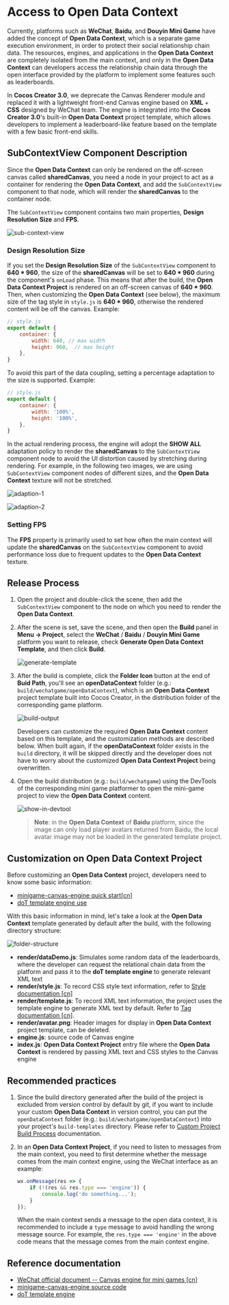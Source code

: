 # Access to Open Data Context

Currently, platforms such as **WeChat**, **Baidu**, and **Douyin Mini Game** have added the concept of **Open Data Context**, which is a separate game execution environment, in order to protect their social relationship chain data. The resources, engines, and applications in the **Open Data Context** are completely isolated from the main context, and only in the **Open Data Context** can developers access the relationship chain data through the open interface provided by the platform to implement some features such as leaderboards.

In **Cocos Creator 3.0**, we deprecate the Canvas Renderer module and replaced it with a lightweight front-end Canvas engine based on **XML** + **CSS** designed by WeChat team. The engine is integrated into the **Cocos Creator 3.0**'s built-in **Open Data Context** project template, which allows developers to implement a leaderboard-like feature based on the template with a few basic front-end skills.

## SubContextView Component Description

Since the **Open Data Context** can only be rendered on the off-screen canvas called **sharedCanvas**, you need a node in your project to act as a container for rendering the **Open Data Context**, and add the `SubContextView` component to that node, which will render the **sharedCanvas** to the container node.

The `SubContextView` component contains two main properties, **Design Resolution Size** and **FPS**.

![sub-context-view](./build-open-data-context/sub-context-view.png)

### Design Resolution Size

If you set the **Design Resolution Size** of the `SubContextView` component to **640 * 960**, the size of the **sharedCanvas** will be set to **640 * 960** during the component's `onLoad` phase. This means that after the build, the **Open Data Context Project** is rendered on an off-screen canvas of **640 * 960**. Then, when customizing the **Open Data Context** (see below), the maximum size of the tag style in `style.js` is **640 * 960**, otherwise the rendered content will be off the canvas. Example:

```js
// style.js
export default {
    container: {
        width: 640, // max width
        height: 960,  // max height
    },
}
```

To avoid this part of the data coupling, setting a percentage adaptation to the size is supported. Example:

```js
// style.js
export default {
    container: {
        width: '100%',
        height: '100%',
    },
}
```

In the actual rendering process, the engine will adopt the **SHOW ALL** adaptation policy to render the **sharedCanvas** to the `SubContextView` component node to avoid the UI distortion caused by stretching during rendering. For example, in the following two images, we are using `SubContextView` component nodes of different sizes, and the **Open Data Context** texture will not be stretched.

![adaption-1](./build-open-data-context/adaption-1.png)

![adaption-2](./build-open-data-context/adaption-2.png)

### Setting FPS

The **FPS** property is primarily used to set how often the main context will update the **sharedCanvas** on the `SubContextView` component to avoid performance loss due to frequent updates to the **Open Data Context** texture.

## Release Process

1. Open the project and double-click the scene, then add the `SubContextView` component to the node on which you need to render the **Open Data Context**.

2. After the scene is set, save the scene, and then open the **Build** panel in **Menu -> Project**, select the **WeChat** / **Baidu** / **Douyin Mini Game** platform you want to release, check **Generate Open Data Context Template**, and then click **Build**.

    ![generate-template](./build-open-data-context/generate-template.png)

3. After the build is complete, click the **Folder Icon** button at the end of **Buid Path**, you'll see an **openDataContext** folder (e.g.: `build/wechatgame/openDataContext`), which is an **Open Data Context** project template built into Cocos Creator, in the distribution folder of the corresponding game platform.

    ![build-output](./build-open-data-context/build-output.png)

    Developers can customize the required **Open Data Context** content based on this template, and the customization methods are described below. When built again, if the **openDataContext** folder exists in the `build` directory, it will be skipped directly and the developer does not have to worry about the customized **Open Data Context Project** being overwritten.

4. Open the build distribution (e.g.: `build/wechatgame`) using the DevTools of the corresponding mini game platformer to open the mini-game project to view the **Open Data Context** content.

    ![show-in-devtool](./build-open-data-context/show-in-devtool.png)

    > **Note**: in the **Open Data Context** of **Baidu** platform, since the image can only load player avatars returned from Baidu, the local avatar image may not be loaded in the generated template project.

## Customization on Open Data Context Project

Before customizing an **Open Data Context** project, developers need to know some basic information:
- [minigame-canvas-engine quick start[cn]](https://wechat-miniprogram.github.io/minigame-canvas-engine/overview/guide.html)
- [doT template engine use](http://olado.github.io/doT/?spm=a2c6h.12873639.0.0.36f45227oKu0XO)

With this basic information in mind, let's take a look at the **Open Data Context** template generated by default after the build, with the following directory structure:

![folder-structure](./build-open-data-context/folder-structure.png)

- **render/dataDemo.js**: Simulates some random data of the leaderboards, where the developer can request the relational chain data from the platform and pass it to the **doT template engine** to generate relevant XML text
- **render/style.js**: To record CSS style text information, refer to [Style documentation [cn]](https://wechat-miniprogram.github.io/minigame-canvas-engine/api/style.html#%E5%B8%83%E5%B1%80)
- **render/template.js**: To record XML text information, the project uses the template engine to generate XML text by default. Refer to [Tag documentation [cn]](https://wechat-miniprogram.github.io/minigame-canvas-engine/api/tags.html#%E6%A0%87%E7%AD%BE%E5%88%97%E8%A1%A8).
- **render/avatar.png**: Header images for display in **Open Data Context** project template, can be deleted.
- **engine.js**: source code of Canvas engine
- **index.js**: **Open Data Context Project** entry file where the **Open Data Context** is rendered by passing XML text and CSS styles to the Canvas engine

## Recommended practices

1. Since the build directory generated after the build of the project is excluded from version control by default by git, if you want to include your custom **Open Data Context** in version control, you can put the `openDataContext` folder (e.g.: `build/wechatgame/openDataContext`) into your project's `build-templates` directory. Please refer to [Custom Project Build Process](./custom-project-build-template.md) documentation.

2. In an **Open Data Context Project**, if you need to listen to messages from the main context, you need to first determine whether the message comes from the main context engine, using the WeChat interface as an example:

    ```js
    wx.onMessage(res => {
        if (!(res && res.type === 'engine')) {
            console.log('do something...');
        }
    });
    ```

    When the main context sends a message to the open data context, it is recommended to include a `type` message to avoid handling the wrong message source. For example, the `res.type === 'engine'` in the above code means that the message comes from the main context engine.

## Reference documentation

- [WeChat official document -- Canvas engine for mini games [cn]](https://wechat-miniprogram.github.io/minigame-canvas-engine/)
- [minigame-canvas-engine source code](https://github.com/wechat-miniprogram/minigame-canvas-engine)
- [doT template engine](http://olado.github.io/doT/?spm=a2c6h.12873639.0.0.36f45227oKu0XO)
